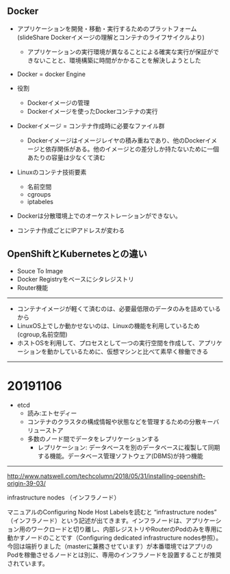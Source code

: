 ## Docker
  * アプリケーションを開発・移動・実行するためのプラットフォーム(slideShare Dockerイメージの理解とコンテナのライフサイクルより)
    * アプリケーションの実行環境が異なることによる確実な実行が保証ができないことと、環境構築に時間がかかることを解決しようとした
  * Docker = docker Engine
  * 役割
    * Dockerイメージの管理
    * Dockerイメージを使ったDockerコンテナの実行
  * Dockerイメージ = コンテナ作成時に必要なファイル群
    * Dockerイメージはイメージレイヤの積み重ねであり、他のDockerイメージと依存関係がある。他のイメージとの差分しか持たないために一個あたりの容量は少なくて済む

  * Linuxのコンテナ技術要素
    * 名前空間
    * cgroups
    * iptabeles

  * Dockerは分散環境上でのオーケストレーションができない。
  * コンテナ作成ごとにIPアドレスが変わる

## OpenShiftとKubernetesとの違い
* Souce To Image
* Docker Registryをベースにシタレジストリ
* Router機能

---
* コンテナイメージが軽くて済むのは、必要最低限のデータのみを詰めているから
* LinuxOS上でしか動かせないのは、Linuxの機能を利用しているため(cgroup,名前空間)
* ホストOSを利用して、プロセスとして一つの実行空間を作成して、アプリケーションを動かしているために、仮想マシンと比べて素早く稼働できる

---
# 20191106
* etcd
  * 読み:エトセディー
  * コンテナのクラスタの構成情報や状態などを管理するための分散キーバリューストア
  * 多数のノード間でデータをレプリケーションする
    * レプリケーション: データベースを別のデータベースに複製して同期する機能。データベース管理ソフトウェア(DBMS)が持つ機能

---
http://www.natswell.com/techcolumn/2018/05/31/installing-openshift-origin-39-03/

infrastructure nodes （インフラノード）

マニュアルのConfiguring Node Host Labelsを読むと “infrastructure nodes” （インフラノード）という記述が出てきます。インフラノードは、アプリケーション用のワークロードと切り離し、内部レジストリやRouterのPodのみを専用に動かすノードのことです（Configuring dedicated infrastructure nodes参照）。今回は端折りました（masterに兼務させています）が本番環境ではアプリのPodを稼働させるノードとは別に、専用のインフラノードを設置することが推奨されています。
